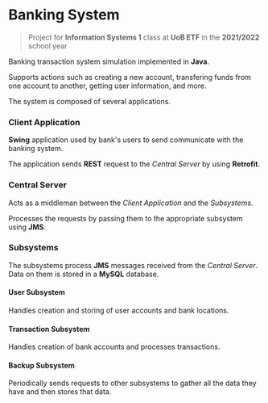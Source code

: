 # Banking System

> Project for **Information Systems 1** class at **UoB ETF** in the **2021/2022** school year

Banking transaction system simulation implemented in **Java**.

Supports actions such as creating a new account, transfering funds from one account to another, getting user information, and more.

The system is composed of several applications.

### Client Application

**Swing** application used by bank's users to send communicate with the banking system.

The application sends **REST** request to the *Central Server* by using **Retrofit**.

### Central Server

Acts as a middleman between the *Client Application* and the *Subsystems*.

Processes the requests by passing them to the appropriate subsystem using **JMS**.

### Subsystems

The subsystems process **JMS** messages received from the *Central Server*. Data on them is stored in a **MySQL** database.

#### User Subsystem

Handles creation and storing of user accounts and bank locations. 

#### Transaction Subsystem

Handles creation of bank accounts and processes transactions.

#### Backup Subsystem

Periodically sends requests to other subsystems to gather all the data they have and then stores that data.
